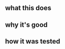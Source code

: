 
## what this does
<!--describe what your pull request does.-->

## why it's good
<!--why should this change be merged?-->

## how it was tested
<!--what did you do to test this?-->
